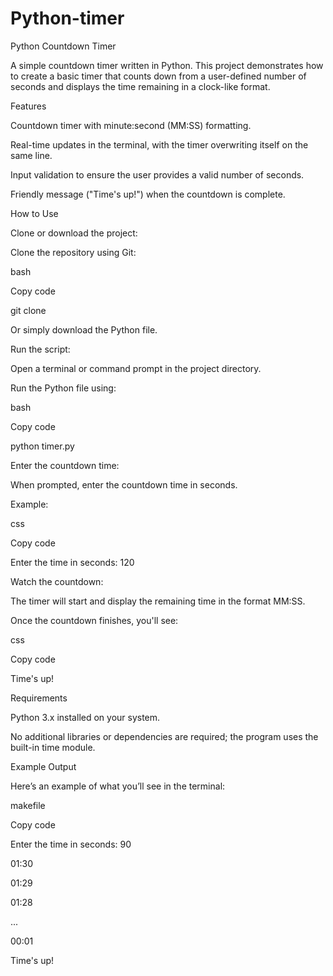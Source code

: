 # Python-timer
Python Countdown Timer

A simple countdown timer written in Python. This project demonstrates how to create a basic timer that counts down from a user-defined number of seconds and displays the time remaining in a clock-like format.

Features

Countdown timer with minute:second (MM:SS) formatting.

Real-time updates in the terminal, with the timer overwriting itself on the same line.

Input validation to ensure the user provides a valid number of seconds.

Friendly message ("Time's up!") when the countdown is complete.

How to Use

Clone or download the project:


Clone the repository using Git:

bash

Copy code

git clone <repository-url>

Or simply download the Python file.

Run the script:


Open a terminal or command prompt in the project directory.

Run the Python file using:

bash

Copy code

python timer.py

Enter the countdown time:


When prompted, enter the countdown time in seconds.

Example:

css

Copy code

Enter the time in seconds: 120

Watch the countdown:


The timer will start and display the remaining time in the format MM:SS.

Once the countdown finishes, you'll see:

css

Copy code

Time's up!

Requirements

Python 3.x installed on your system.

No additional libraries or dependencies are required; the program uses the built-in time module.

Example Output

Here’s an example of what you’ll see in the terminal:


makefile

Copy code

Enter the time in seconds: 90

01:30

01:29

01:28

...

00:01

Time's up!
